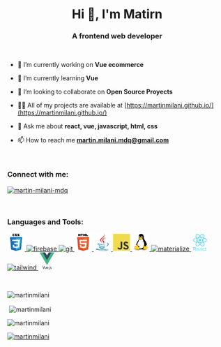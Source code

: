 <h1 align="center">Hi 👋, I'm Matirn</h1>
<h3 align="center">A frontend web developer</h3>

<br/>

- 🔭 I’m currently working on **Vue ecommerce**

- 🌱 I’m currently learning **Vue**

- 👯 I’m looking to collaborate on **Open Source Proyects**

- 👨‍💻 All of my projects are available at [https://martinmilani.github.io/](https://martinmilani.github.io/)

- 💬 Ask me about **react, vue, javascript, html, css**

- 📫 How to reach me **martin.milani.mdq@gmail.com**

<br/>
<h3 align="left">Connect with me:</h3>
<p align="left">
<a href="https://linkedin.com/in/martin-milani-mdq" target="blank"><img align="center" src="https://cdn.jsdelivr.net/npm/simple-icons@3.0.1/icons/linkedin.svg" alt="martin-milani-mdq" height="30" width="40" /></a>
</p>

<br/>
<h3 align="left">Languages and Tools:</h3>
<p align="left"> <a href="https://www.w3schools.com/css/" target="_blank"> <img src="https://raw.githubusercontent.com/devicons/devicon/master/icons/css3/css3-original-wordmark.svg" alt="css3" width="40" height="40"/> </a> <a href="https://firebase.google.com/" target="_blank"> <img src="https://www.vectorlogo.zone/logos/firebase/firebase-icon.svg" alt="firebase" width="40" height="40"/> </a> <a href="https://git-scm.com/" target="_blank"> <img src="https://www.vectorlogo.zone/logos/git-scm/git-scm-icon.svg" alt="git" width="40" height="40"/> </a> <a href="https://www.w3.org/html/" target="_blank"> <img src="https://raw.githubusercontent.com/devicons/devicon/master/icons/html5/html5-original-wordmark.svg" alt="html5" width="40" height="40"/> </a> <a href="https://www.java.com" target="_blank"> <img src="https://raw.githubusercontent.com/devicons/devicon/master/icons/java/java-original.svg" alt="java" width="40" height="40"/> </a> <a href="https://developer.mozilla.org/en-US/docs/Web/JavaScript" target="_blank"> <img src="https://raw.githubusercontent.com/devicons/devicon/master/icons/javascript/javascript-original.svg" alt="javascript" width="40" height="40"/> </a> <a href="https://www.linux.org/" target="_blank"> <img src="https://raw.githubusercontent.com/devicons/devicon/master/icons/linux/linux-original.svg" alt="linux" width="40" height="40"/> </a> <a href="https://materializecss.com/" target="_blank"> <img src="https://raw.githubusercontent.com/prplx/svg-logos/5585531d45d294869c4eaab4d7cf2e9c167710a9/svg/materialize.svg" alt="materialize" width="40" height="40"/> </a> <a href="https://reactjs.org/" target="_blank"> <img src="https://raw.githubusercontent.com/devicons/devicon/master/icons/react/react-original-wordmark.svg" alt="react" width="40" height="40"/> </a> <a href="https://tailwindcss.com/" target="_blank"> <img src="https://www.vectorlogo.zone/logos/tailwindcss/tailwindcss-icon.svg" alt="tailwind" width="40" height="40"/> </a> <a href="https://vuejs.org/" target="_blank"> <img src="https://raw.githubusercontent.com/devicons/devicon/master/icons/vuejs/vuejs-original-wordmark.svg" alt="vuejs" width="40" height="40"/> </a> </p>

<br/>
<p><img align="center" src="https://github-readme-stats.vercel.app/api/top-langs?username=martinmilani&show_icons=true&locale=en&layout=compact" alt="martinmilani" /></p>

<p>&nbsp;<img align="center" src="https://github-readme-stats.vercel.app/api?username=martinmilani&show_icons=true&locale=en" alt="martinmilani" /></p>

<p align="left"> <img src="https://komarev.com/ghpvc/?username=martinmilani&label=Profile%20views&color=0e75b6&style=flat" alt="martinmilani" /> </p>

<p align="left"> <a href="https://github.com/ryo-ma/github-profile-trophy"><img src="https://github-profile-trophy.vercel.app/?username=martinmilani" alt="martinmilani" /></a> </p>


